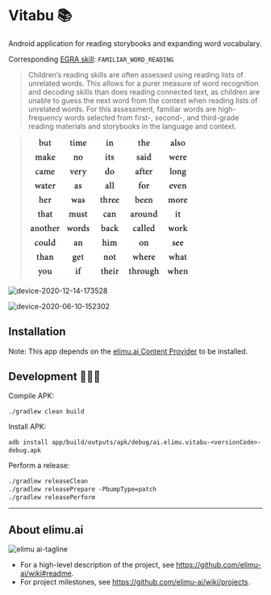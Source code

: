 # Vitabu 📚

Android application for reading storybooks and expanding word vocabulary.

Corresponding [EGRA skill](https://github.com/elimu-ai/model/blob/main/src/main/java/ai/elimu/model/v2/enums/content/LiteracySkill.java): `FAMILIAR_WORD_READING`
> Children’s reading skills are often assessed using reading lists of unrelated words. This allows for a purer measure of word recognition and decoding skills than does reading connected text, as children are unable to guess the next word from the context when reading lists of unrelated words. For this assessment, familiar words are high-frequency words selected from first-, second-, and third-grade reading materials and storybooks in the language and context.
    
> <img width="320" alt="FAMILIAR_WORD_READING" src="https://raw.githubusercontent.com/elimu-ai/webapp/main/src/main/webapp/static/img/admin/EGRA_FAMILIAR_WORD_READING.png" />

![device-2020-12-14-173528](https://user-images.githubusercontent.com/15718174/102108186-4796f480-3e3b-11eb-9375-4dcc53b60d7e.png)

<img width="320" alt="device-2020-06-10-152302" src="https://user-images.githubusercontent.com/15718174/84238987-6e900900-ab2e-11ea-82d5-c41a510473dd.png">

## Installation

Note: This app depends on the [elimu.ai Content Provider](https://github.com/elimu-ai/content-provider) to be installed.

## Development 👩🏽‍💻

Compile APK:

```
./gradlew clean build
```

Install APK:

```
adb install app/build/outputs/apk/debug/ai.elimu.vitabu-<versionCode>-debug.apk
```

Perform a release:

```
./gradlew releaseClean
./gradlew releasePrepare -PbumpType=patch
./gradlew releasePerform
```

---

## About elimu.ai

![elimu ai-tagline](https://user-images.githubusercontent.com/15718174/54360503-e8e88980-465c-11e9-9792-32b513105cf3.png)

 * For a high-level description of the project, see https://github.com/elimu-ai/wiki#readme.
 * For project milestones, see https://github.com/elimu-ai/wiki/projects.
